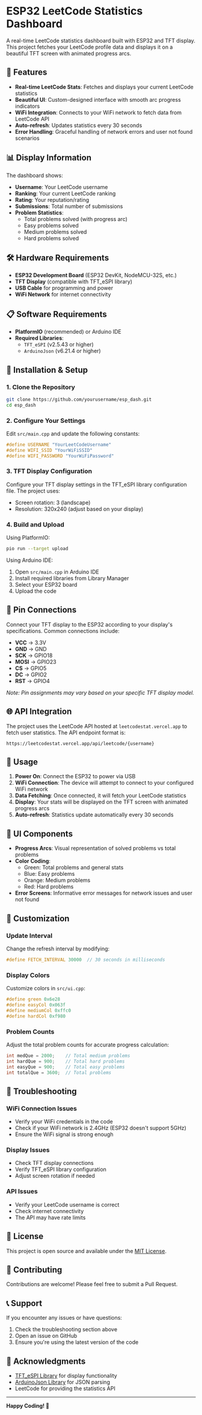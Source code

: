 # ESP32 LeetCode Statistics Dashboard

A real-time LeetCode statistics dashboard built with ESP32 and TFT display. This project fetches your LeetCode profile data and displays it on a beautiful TFT screen with animated progress arcs.

## 🚀 Features

- **Real-time LeetCode Stats**: Fetches and displays your current LeetCode statistics
- **Beautiful UI**: Custom-designed interface with smooth arc progress indicators
- **WiFi Integration**: Connects to your WiFi network to fetch data from LeetCode API
- **Auto-refresh**: Updates statistics every 30 seconds
- **Error Handling**: Graceful handling of network errors and user not found scenarios

## 📊 Display Information

The dashboard shows:
- **Username**: Your LeetCode username
- **Ranking**: Your current LeetCode ranking
- **Rating**: Your reputation/rating
- **Submissions**: Total number of submissions
- **Problem Statistics**: 
  - Total problems solved (with progress arc)
  - Easy problems solved
  - Medium problems solved  
  - Hard problems solved

## 🛠️ Hardware Requirements

- **ESP32 Development Board** (ESP32 DevKit, NodeMCU-32S, etc.)
- **TFT Display** (compatible with TFT_eSPI library)
- **USB Cable** for programming and power
- **WiFi Network** for internet connectivity

## 📋 Software Requirements

- **PlatformIO** (recommended) or Arduino IDE
- **Required Libraries**:
  - `TFT_eSPI` (v2.5.43 or higher)
  - `ArduinoJson` (v6.21.4 or higher)

## 🔧 Installation & Setup

### 1. Clone the Repository
```bash
git clone https://github.com/yourusername/esp_dash.git
cd esp_dash
```

### 2. Configure Your Settings

Edit `src/main.cpp` and update the following constants:

```cpp
#define USERNAME "YourLeetCodeUsername"
#define WIFI_SSID "YourWiFiSSID"
#define WIFI_PASSWORD "YourWiFiPassword"
```

### 3. TFT Display Configuration

Configure your TFT display settings in the TFT_eSPI library configuration file. The project uses:
- Screen rotation: 3 (landscape)
- Resolution: 320x240 (adjust based on your display)

### 4. Build and Upload

Using PlatformIO:
```bash
pio run --target upload
```

Using Arduino IDE:
1. Open `src/main.cpp` in Arduino IDE
2. Install required libraries from Library Manager
3. Select your ESP32 board
4. Upload the code

## 🔌 Pin Connections

Connect your TFT display to the ESP32 according to your display's specifications. Common connections include:

- **VCC** → 3.3V
- **GND** → GND
- **SCK** → GPIO18
- **MOSI** → GPIO23
- **CS** → GPIO5
- **DC** → GPIO2
- **RST** → GPIO4

*Note: Pin assignments may vary based on your specific TFT display model.*

## 🌐 API Integration

The project uses the LeetCode API hosted at `leetcodestat.vercel.app` to fetch user statistics. The API endpoint format is:
```
https://leetcodestat.vercel.app/api/leetcode/{username}
```

## 📱 Usage

1. **Power On**: Connect the ESP32 to power via USB
2. **WiFi Connection**: The device will attempt to connect to your configured WiFi network
3. **Data Fetching**: Once connected, it will fetch your LeetCode statistics
4. **Display**: Your stats will be displayed on the TFT screen with animated progress arcs
5. **Auto-refresh**: Statistics update automatically every 30 seconds

## 🎨 UI Components

- **Progress Arcs**: Visual representation of solved problems vs total problems
- **Color Coding**: 
  - Green: Total problems and general stats
  - Blue: Easy problems
  - Orange: Medium problems
  - Red: Hard problems
- **Error Screens**: Informative error messages for network issues and user not found

## 🔧 Customization

### Update Interval
Change the refresh interval by modifying:
```cpp
#define FETCH_INTERVAL 30000  // 30 seconds in milliseconds
```

### Display Colors
Customize colors in `src/ui.cpp`:
```cpp
#define green 0x6e28
#define easyCol 0x063f
#define mediumCol 0xffc0
#define hardCol 0xf980
```

### Problem Counts
Adjust the total problem counts for accurate progress calculation:
```cpp
int medQue = 2000;    // Total medium problems
int hardQue = 900;    // Total hard problems
int easyQue = 900;    // Total easy problems
int totalQue = 3600;  // Total problems
```

## 🐛 Troubleshooting

### WiFi Connection Issues
- Verify your WiFi credentials in the code
- Check if your WiFi network is 2.4GHz (ESP32 doesn't support 5GHz)
- Ensure the WiFi signal is strong enough

### Display Issues
- Check TFT display connections
- Verify TFT_eSPI library configuration
- Adjust screen rotation if needed

### API Issues
- Verify your LeetCode username is correct
- Check internet connectivity
- The API may have rate limits

## 📝 License

This project is open source and available under the [MIT License](LICENSE).

## 🤝 Contributing

Contributions are welcome! Please feel free to submit a Pull Request.

## 📞 Support

If you encounter any issues or have questions:
1. Check the troubleshooting section above
2. Open an issue on GitHub
3. Ensure you're using the latest version of the code

## 🙏 Acknowledgments

- [TFT_eSPI Library](https://github.com/Bodmer/TFT_eSPI) for display functionality
- [ArduinoJson Library](https://github.com/bblanchon/ArduinoJson) for JSON parsing
- LeetCode for providing the statistics API

---

**Happy Coding! 🚀** 